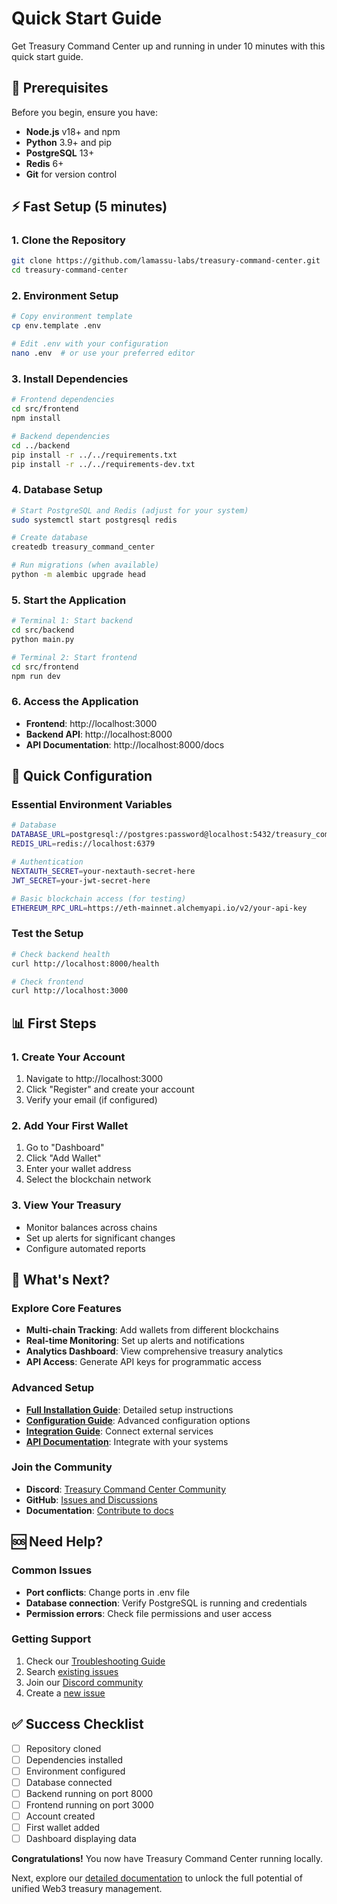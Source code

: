 # Quick Start Guide

Get Treasury Command Center up and running in under 10 minutes with this quick start guide.

## 🚀 Prerequisites

Before you begin, ensure you have:
- **Node.js** v18+ and npm
- **Python** 3.9+ and pip
- **PostgreSQL** 13+
- **Redis** 6+
- **Git** for version control

## ⚡ Fast Setup (5 minutes)

### 1. Clone the Repository
```bash
git clone https://github.com/lamassu-labs/treasury-command-center.git
cd treasury-command-center
```

### 2. Environment Setup
```bash
# Copy environment template
cp env.template .env

# Edit .env with your configuration
nano .env  # or use your preferred editor
```

### 3. Install Dependencies
```bash
# Frontend dependencies
cd src/frontend
npm install

# Backend dependencies
cd ../backend
pip install -r ../../requirements.txt
pip install -r ../../requirements-dev.txt
```

### 4. Database Setup
```bash
# Start PostgreSQL and Redis (adjust for your system)
sudo systemctl start postgresql redis

# Create database
createdb treasury_command_center

# Run migrations (when available)
python -m alembic upgrade head
```

### 5. Start the Application
```bash
# Terminal 1: Start backend
cd src/backend
python main.py

# Terminal 2: Start frontend
cd src/frontend
npm run dev
```

### 6. Access the Application
- **Frontend**: http://localhost:3000
- **Backend API**: http://localhost:8000
- **API Documentation**: http://localhost:8000/docs

## 🔧 Quick Configuration

### Essential Environment Variables
```bash
# Database
DATABASE_URL=postgresql://postgres:password@localhost:5432/treasury_command_center
REDIS_URL=redis://localhost:6379

# Authentication
NEXTAUTH_SECRET=your-nextauth-secret-here
JWT_SECRET=your-jwt-secret-here

# Basic blockchain access (for testing)
ETHEREUM_RPC_URL=https://eth-mainnet.alchemyapi.io/v2/your-api-key
```

### Test the Setup
```bash
# Check backend health
curl http://localhost:8000/health

# Check frontend
curl http://localhost:3000
```

## 📊 First Steps

### 1. Create Your Account
1. Navigate to http://localhost:3000
2. Click "Register" and create your account
3. Verify your email (if configured)

### 2. Add Your First Wallet
1. Go to "Dashboard"
2. Click "Add Wallet"
3. Enter your wallet address
4. Select the blockchain network

### 3. View Your Treasury
- Monitor balances across chains
- Set up alerts for significant changes
- Configure automated reports

## 🔗 What's Next?

### Explore Core Features
- **Multi-chain Tracking**: Add wallets from different blockchains
- **Real-time Monitoring**: Set up alerts and notifications
- **Analytics Dashboard**: View comprehensive treasury analytics
- **API Access**: Generate API keys for programmatic access

### Advanced Setup
- **[Full Installation Guide](INSTALLATION.md)**: Detailed setup instructions
- **[Configuration Guide](CONFIGURATION.md)**: Advanced configuration options
- **[Integration Guide](../integration/)**: Connect external services
- **[API Documentation](../api/)**: Integrate with your systems

### Join the Community
- **Discord**: [Treasury Command Center Community](https://discord.gg/treasury-command-center)
- **GitHub**: [Issues and Discussions](https://github.com/lamassu-labs/treasury-command-center)
- **Documentation**: [Contribute to docs](../developers/CONTRIBUTING_DOCS.md)

## 🆘 Need Help?

### Common Issues
- **Port conflicts**: Change ports in .env file
- **Database connection**: Verify PostgreSQL is running and credentials
- **Permission errors**: Check file permissions and user access

### Getting Support
1. Check our [Troubleshooting Guide](TROUBLESHOOTING.md)
2. Search [existing issues](https://github.com/lamassu-labs/treasury-command-center/issues)
3. Join our [Discord community](https://discord.gg/treasury-command-center)
4. Create a [new issue](https://github.com/lamassu-labs/treasury-command-center/issues/new)

## ✅ Success Checklist

- [ ] Repository cloned
- [ ] Dependencies installed
- [ ] Environment configured
- [ ] Database connected
- [ ] Backend running on port 8000
- [ ] Frontend running on port 3000
- [ ] Account created
- [ ] First wallet added
- [ ] Dashboard displaying data

**Congratulations!** You now have Treasury Command Center running locally. 

Next, explore our [detailed documentation](../README.md) to unlock the full potential of unified Web3 treasury management.